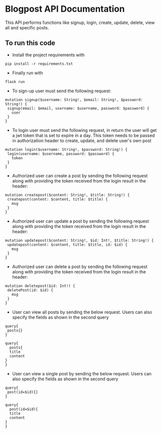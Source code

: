 
# Blogpost API Documentation
This API performs functions like signup, login, create, update, delete, view all and specific posts.

## To run this code
- Install the project requirements with 
 ```
 pip install -r requirements.txt 
 ```  
 - Finally run with  
 ```
 flask run
 ```

 - To sign-up user must send the following request: 
 ```
mutation signup($username: String!, $email: String!, $password: String!) {
  signup(email: $email, username: $username, password: $password) {
    user 
  }
}
 ```
 - To login user must send the following request, in return the user will get a jwt token that is set to expire in a day. This token needs to be passed in authorization header to create, update, and delete user's own post
 ```
 mutation login($username: String!, $password: String!) {
  login(username: $username, password: $password) {
    token
  }
}
 ```
 - Authorized user can create a post by sending the following request along with providing the token received from the login result in the header:  
 ```
 mutation createpost($content: String!, $title: String!) {
  createpost(content: $content, title: $title) {
    msg
  }
}
 ```
 - Authorized user can update a post by sending the following request along with providing the token received from the login result in the header:  
 ```
 mutation updatepost($content: String!, $id: Int!, $title: String!) {
  updatepost(content: $content, title: $title, id: $id) {
    msg
  }
}
 ```
  - Authorized user can delete a post by sending the following request along with providing the token received from the login result in the header:  
 ```
mutation deletepost($id: Int!) {
  deletePost(id: $id) {
    msg
  }
}
 ```
   - User can view all posts by sending the below request. Users can also specify the fields as shown in the second query
 ```
query{
  posts{}
}
```
```
query{
  posts{
  title
  content
}
}
 ```
   - User can view a single post by sending the below request. Users can also specify the fields as shown in the second query
 ```
query{
  post(id=$id){}
}
```
```
query{
  post(id=$id){
  title
  content
}
}
 ```
